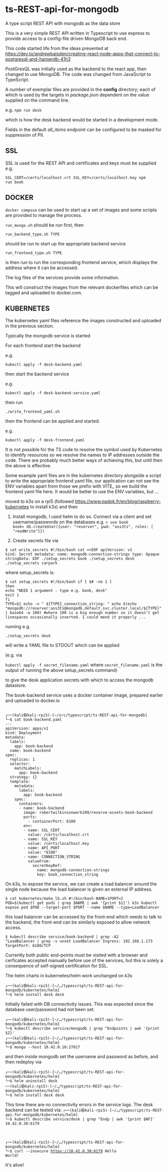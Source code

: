 # ts-REST-api-for-mongodb

A type script REST API with mongodb as the data store

This is a very simple REST API written in Typescript to use express to provide access to a config-file driven MongoDB back end.

This code started life from the ideas presented at https://dev.to/andrewbaisden/creating-react-node-apps-that-connect-to-postgresql-and-harperdb-41h3

PostGresQL was initially used as the backend to the react app, then changed to use MongoDB. The code was changed from JavaScript to TypeScript.

A number of exemplar files are provided in the <strong>config</strong> directory; each of which is used by the targets in <em>package.json</em>
dependent on the value supplied on the command line.

e.g. <code>npm run desk</code>

which is how the desk backend would be started in a development mode.

Fields in the default <em>all_items</em> endpoint can be configured to be masked for suppression of PII.

SSL
---

SSL is used for the REST API and certificates and keys must be supplied e.g.

<code>SSL_CERT=/certs/localhost.crt SSL_KEY=/certs/localhost.key npm run book</code>

DOCKER
------

<code>docker compose</code> can be used to start up a set of images and some scripts are provided to manage the process.

<code>run_mongo.sh</code> should be run first, then

<code>run_backend_type.sh TYPE</code>

should be run to start up the appropriate backend service

<code>run_frontend_type.sh TYPE</code>

is then run to run the corresponding frontend service, which displays the address where it can be accessed.

The log files of the services provide some information.

This will construct the images from the relevant dockerfiles which can be tagged and uploaded to docker.com.

KUBERNETES
----------

The kubernetes yaml files reference the images constructed and uploaded in the previous section.

Typically the mongodb service is started

For each frontend start the backend

e.g.

<code>kubectl apply -f desk-backend.yaml</code>

then start the backend service

e.g.

<code>kubectl apply -f desk-backend-service.yaml</code>

then run

<code>./write_frontend_yaml.sh <name of backend></code>

then the frontend can be applied and started.

e.g.

<code>kubectl apply -f desk-frontend.yaml</code>

It is not possible for the TS code to resolve the symbol used by Kubernetes to identify resources so we resolve the names to IP addresses outside the code. There are probably much better ways of achieving this, but until then the above is effective.

Some example yaml files are in the kubernetes directory alongside a script to write the appropriate frontend yaml file, our application can not see the ENV variables apart from those we prefix with VITE_ so we build the frontend yaml file here. It would be better to use the ENV variables, but ...

moved to k3s on a rpi5 (followed https://www.padok.fr/en/blog/raspberry-kubernetes to install k3s) and then

1. Install mongodb, I used helm to do so.
   Connect via a client and set username/passwords on the databases e.g.
<code>> use book
book> db.createUser({user: "reserver", pwd: "ass3ts", roles: [ "readWrite"]})</code>

2. Create secrets file via

<code>$ cat write_secrets
#!/bin/bash
cat <<EOF
apiVersion: v1
kind: Secret
metadata:
  name: mongodb-connection-strings
type: Opaque
stringData:
EOF
./setup_secrets book
./setup_secrets desk
./setup_secrets carpark
</code>

where setup_secrets is:

<code>$ cat setup_secrets
#!/bin/bash
if [ $# -ne 1 ]
then
        echo "NEED 1 argument - type e.g. book, desk"
        exit 1
fi
TYPE=$1
echo -n "  ${TYPE}_connection_string: "
echo $(echo "mongodb://reserver:ass3ts@mongodb.default.svc.cluster.local/${TYPE}" | base64 -w 100)
#where 100 is a big enough number so it doesn't get linespaces occasionally inserted. I could mend it properly ...
</code>

running e.g.

<code>./setup_secrets desk</code>

will write a YAML file to STDOUT which can be applied

(e.g. via

<code>kubectl apply -f secret_filename.yaml</code>
where
<code>secret_filename.yaml</code>
is the output of running the above setup_secrets command)

to give the desk application secrets with which to access the mongodb datastore.

The book-backend service uses a docker container image, prepared earlier and uploaded to docker.io

<code>
┌──(kali㉿kali-rpi5)-[~/src/typescript/ts-REST-api-for-mongodb]
└─$ cat book-backend.yaml
---
apiVersion: apps/v1
kind: Deployment
metadata:
  labels:
    app: book-backend
  name: book-backend
spec:
  replicas: 1
  selector:
    matchLabels:
      app: book-backend
  strategy: {}
  template:
    metadata:
      labels:
        app: book-backend
    spec:
      containers:
      - name: book-backend
        image: robertwilkinsonwork299/reserve-assets-book-backend
        ports:
          - containerPort: 6180
        env:
        - name: SSL_CERT
          value: /certs/localhost.crt
        - name: SSL_KEY
          value: /certs/localhost.key
        - name: API_PORT
          value: "6180"
        - name: CONNECTION_STRING
          valueFrom:
            secretKeyRef:
              name: mongodb-connection-strings
              key: book_connection_string
</code>

On k3s, to expose the service, we can create a load balancer around the single node because the
load balancer is given an external IP address.

<code>$ cat kubernetes/make_lb.sh
#!/bin/bash
NAME=$1
PORT=$2
POD=$(kubectl get pods | grep $NAME | awk '{print $1}')
k3s kubectl expose pod $POD --target-port $PORT --name $NAME --type=LoadBalancer
</code>

this load balancer can be accessed by the front-end which needs to talk to the backend, the front-end
can be similarly exposed to allow network access.

<code>$ kubectl describe service/book-backend | grep -A2 ^LoadBalancer | grep -v unset
LoadBalancer Ingress:     192.168.1.173
TargetPort:               6180/TCP
</code>

Currently both public end-points must be visited with a browser and cerficates accepted manually
before use of the services, but this is solely a consequence of self-signed certification for SSL.

The helm charts in kubernetes/helm work unchanged on k3s

<code>┌──(kali㉿kali-rpi5)-[~/…/typescript/ts-REST-api-for-mongodb/kubernetes/helm]
└─$ helm install desk desk</code>

Initially failed with DB connectivity issues. This was expected since the
database user/password had not been set.

<code>┌──(kali㉿kali-rpi5)-[~/…/typescript/ts-REST-api-for-mongodb/kubernetes/helm]
└─$ kubectl describe service/mongodb | grep ^Endpoints | awk '{print $2}'
┌──(kali㉿kali-rpi5)-[~/…/typescript/ts-REST-api-for-mongodb/kubernetes/helm]
└─$ mongo --host 10.42.0.16:27017</code>

and then inside mongodb set the username and password as before, and then redeploy via

<code>┌──(kali㉿kali-rpi5)-[~/…/typescript/ts-REST-api-for-mongodb/kubernetes/helm]
└─$ helm uninstall desk
──(kali㉿kali-rpi5)-[~/…/typescript/ts-REST-api-for-mongodb/kubernetes/helm]
└─$ helm install desk desk</code>

This time there are no connectivity errors in the service logs. The desk backend can be tested via:
<code>┌──(kali㉿kali-rpi5)-[~/…/typescript/ts-REST-api-for-mongodb/kubernetes/helm]
└─$ kubectl describe service/desk | grep ^Endp | awk '{print $NF}'
10.42.0.30:6179

┌──(kali㉿kali-rpi5)-[~/…/typescript/ts-REST-api-for-mongodb/kubernetes/helm]
└─$ curl --insecure https://10.42.0.30:6179
Hello World!</code>

It's alive!
